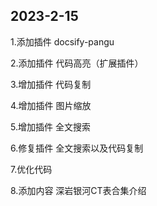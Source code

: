 ## 2023-2-15
1.添加插件 docsify-pangu

2.添加插件 代码高亮（扩展插件）

3.增加插件 代码复制

4.增加插件 图片缩放

5.增加插件 全文搜索

6.修复插件 全文搜索以及代码复制

7.优化代码

8.添加内容 深岩银河CT表合集介绍